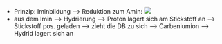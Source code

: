 - Prinzip: Iminbildung --> Reduktion zum Amin:
![](Pasted%20image%2020240104114357.png)
- aus dem Imin --> Hydrierung --> Proton lagert sich am Stickstoff an --> Stickstoff pos. geladen --> zieht die DB zu sich --> Carbeniumion --> Hydrid lagert sich an 